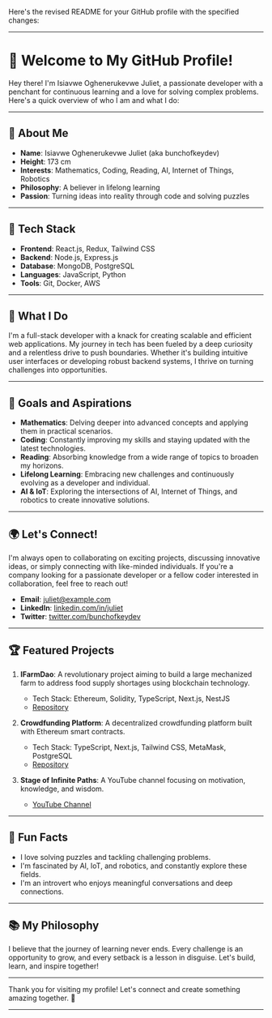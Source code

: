 Here's the revised README for your GitHub profile with the specified changes:

---

# 👋 Welcome to My GitHub Profile!

Hey there! I'm Isiavwe Oghenerukevwe Juliet, a passionate developer with a penchant for continuous learning and a love for solving complex problems. Here's a quick overview of who I am and what I do:

---

## 🌟 About Me

- **Name**: Isiavwe Oghenerukevwe Juliet (aka bunchofkeydev)
- **Height**: 173 cm
- **Interests**: Mathematics, Coding, Reading, AI, Internet of Things, Robotics
- **Philosophy**: A believer in lifelong learning
- **Passion**: Turning ideas into reality through code and solving puzzles

---

## 🔧 Tech Stack

- **Frontend**: React.js, Redux, Tailwind CSS
- **Backend**: Node.js, Express.js
- **Database**: MongoDB, PostgreSQL
- **Languages**: JavaScript, Python
- **Tools**: Git, Docker, AWS

---

## 🚀 What I Do

I'm a full-stack developer with a knack for creating scalable and efficient web applications. My journey in tech has been fueled by a deep curiosity and a relentless drive to push boundaries. Whether it's building intuitive user interfaces or developing robust backend systems, I thrive on turning challenges into opportunities.

---

## 🎯 Goals and Aspirations

- **Mathematics**: Delving deeper into advanced concepts and applying them in practical scenarios.
- **Coding**: Constantly improving my skills and staying updated with the latest technologies.
- **Reading**: Absorbing knowledge from a wide range of topics to broaden my horizons.
- **Lifelong Learning**: Embracing new challenges and continuously evolving as a developer and individual.
- **AI & IoT**: Exploring the intersections of AI, Internet of Things, and robotics to create innovative solutions.

---

## 🌍 Let's Connect!

I'm always open to collaborating on exciting projects, discussing innovative ideas, or simply connecting with like-minded individuals. If you're a company looking for a passionate developer or a fellow coder interested in collaboration, feel free to reach out!

- **Email**: [juliet@example.com](mailto:juliet@example.com)
- **LinkedIn**: [linkedin.com/in/juliet](https://www.linkedin.com/in/juliet)
- **Twitter**: [twitter.com/bunchofkeydev](https://twitter.com/bunchofkeydev)

---

## 🏆 Featured Projects

1. **IFarmDao**: A revolutionary project aiming to build a large mechanized farm to address food supply shortages using blockchain technology.
   - Tech Stack: Ethereum, Solidity, TypeScript, Next.js, NestJS
   - [Repository](https://github.com/yourusername/IFarmDao)

2. **Crowdfunding Platform**: A decentralized crowdfunding platform built with Ethereum smart contracts.
   - Tech Stack: TypeScript, Next.js, Tailwind CSS, MetaMask, PostgreSQL
   - [Repository](https://github.com/yourusername/crowdfunding-platform)

3. **Stage of Infinite Paths**: A YouTube channel focusing on motivation, knowledge, and wisdom.
   - [YouTube Channel](https://www.youtube.com/channel/yourchannel)

---

## 🌟 Fun Facts

- I love solving puzzles and tackling challenging problems.
- I'm fascinated by AI, IoT, and robotics, and constantly explore these fields.
- I'm an introvert who enjoys meaningful conversations and deep connections.

---

## 📚 My Philosophy

I believe that the journey of learning never ends. Every challenge is an opportunity to grow, and every setback is a lesson in disguise. Let's build, learn, and inspire together!

---

Thank you for visiting my profile! Let's connect and create something amazing together. 🌟

---

